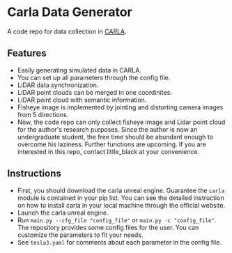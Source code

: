 # Carla Data Generator
A code repo for data collection in [CARLA](http://carla.org/).

## Features
- Easily generating simulated data in CARLA.
- You can set up all parameters through the config file.
- LiDAR data synchronization. 
- LiDAR point clouds can be merged in one coordinites.
- LiDAR point cloud with semantic information.
- Fisheye image is implemented by jointing and distorting camera images from 5 directions.
- Now, the code repo can only collect fisheye image and Lidar point cloud for the author's research purposes. Since the author is now an undergraduate student, the free time should be abundant enough to overcome his laziness. Further functions are upcoming. If you are interested in this repo, contact little_black at your convenience.

## Instructions
- First, you should download the carla unreal engine. Guarantee the `carla` module is contained in your pip list. You can see the detailed instruction on how to install carla in your local machine through the official website.
- Launch the carla unreal engine.
- Run `main.py --cfg_file "config_file"` or `main.py -c "config_file"`. The repository provides some config files for the user. You can customize the parameters to fit your needs.
- See `tesla3.yaml` for comments about each parameter in the config file.
